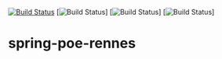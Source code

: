 [![Build Status](https://travis-ci.org/GuillaumePDV/spring-poe-rennes.svg?branch=master)](https://travis-ci.org/GuillaumePDV/spring-poe-rennes)
[![Build Status](https://sonarcloud.io/api/project_badges/measure?project=poe.spring%3Aspringboot-rest&metric=bugs)]
[![Build Status](https://sonarcloud.io/api/project_badges/measure?project=poe.spring%3Aspringboot-rest&metric=code_smells)]
[![Build Status](https://sonarcloud.io/api/project_badges/measure?project=poe.spring%3Aspringboot-rest&metric=vulnerabilities)]
# spring-poe-rennes
